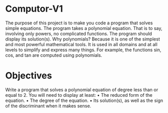 # Computor-V1

The purpose of this project is to make you code a program that solves simple equations. The program takes a polynomial equation. That is to say, involving only powers, no complicated functions. The program should display its solution(s). Why polynomials? Because it is one of the simplest and most powerful mathematical tools. It is used in all domains and at all levels to simplify and express many things. For example, the functions sin, cos, and tan are computed using polynomials.

# Objectives

Write a program that solves a polynomial equation of degree less than or equal to 2. You
will need to display at least:
• The reduced form of the equation.
• The degree of the equation.
• Its solution(s), as well as the sign of the discriminant when it makes sense.
